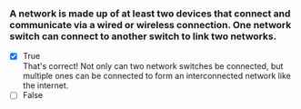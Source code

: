 ### A network is made up of at least two devices that connect and communicate via a wired or wireless connection. One network switch can connect to another switch to link two networks.

- [x] True <br>
      That's correct! Not only can two network switches be connected, but multiple ones can be connected to form an interconnected network like the internet.
- [ ] False
